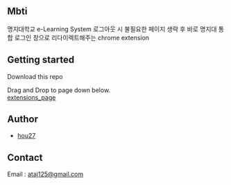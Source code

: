 ## Mbti

명지대학교 e-Learning System 로그아웃 시 불필요한 페이지 생략 후 바로 명지대 통합 로그인 창으로 리다이렉트해주는 chrome extension

## Getting started

Download this repo

Drag and Drop to page down below.  
[extensions_page](chrome://extensions)

## Author

- [hou27](https://github.com/hou27)

## Contact

Email : ataj125@gmail.com
